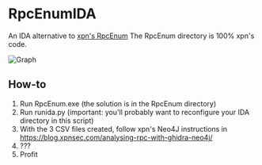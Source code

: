 # RpcEnumIDA

An IDA alternative to [xpn's RpcEnum](https://github.com/xpn/RpcEnum)
The RpcEnum directory is 100% xpn's code.

![Graph](https://github.com/tsarpaul/RpcEnumIDA/raw/master/graph.png "Graph")

## How-to
1. Run RpcEnum.exe (the solution is in the RpcEnum directory)
2. Run runida.py (important: you'll probably want to reconfigure your IDA directory in this script)
3. With the 3 CSV files created, follow xpn's Neo4J instructions in https://blog.xpnsec.com/analysing-rpc-with-ghidra-neo4j/
4. ???
5. Profit
